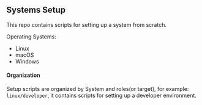 ## Systems Setup

This repo contains scripts for setting up a system from scratch.

Operating Systems:

- Linux
- macOS
- Windows

#### Organization 

Setup scripts are organized by System and roles(or target), for example: `linux/developer`, it contains scripts for setting up a developer environment.
